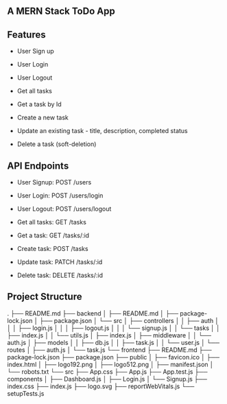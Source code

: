 ## A MERN Stack ToDo App

## Features

- User Sign up
- User Login
- User Logout

- Get all tasks
- Get a task by Id
- Create a new task
- Update an existing task - title, description, completed status
- Delete a task (soft-deletion)

## API Endpoints

- User Signup: POST /users
- User Login: POST /users/login
- User Logout: POST /users/logout

- Get all tasks: GET /tasks
- Get a task: GET /tasks/:id
- Create task: POST /tasks
- Update task: PATCH /tasks/:id
- Delete task: DELETE /tasks/:id

## Project Structure

.
├── README.md
├── backend
│ ├── README.md
│ ├── package-lock.json
│ ├── package.json
│ └── src
│ ├── controllers
│ │ ├── auth
│ │ │ ├── login.js
│ │ │ ├── logout.js
│ │ │ └── signup.js
│ │ └── tasks
│ │ ├── index.js
│ │ └── utils.js
│ ├── index.js
│ ├── middleware
│ │ └── auth.js
│ ├── models
│ │ ├── db.js
│ │ ├── task.js
│ │ └── user.js
│ └── routes
│ ├── auth.js
│ └── task.js
└── frontend
├── README.md
├── package-lock.json
├── package.json
├── public
│ ├── favicon.ico
│ ├── index.html
│ ├── logo192.png
│ ├── logo512.png
│ ├── manifest.json
│ └── robots.txt
└── src
├── App.css
├── App.js
├── App.test.js
├── components
│ ├── Dashboard.js
│ ├── Login.js
│ └── Signup.js
├── index.css
├── index.js
├── logo.svg
├── reportWebVitals.js
└── setupTests.js
